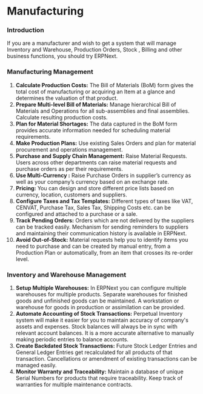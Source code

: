 # Manufacturing

### Introduction

If you are a manufacturer and wish to get a system that will manage Inventory and Warehouse, Production Orders, Stock , Billing and other business functions, you should try ERPNext.


### Manufacturing Management

1. **Calculate Production Costs:** The Bill of Materials (BoM) form gives the total cost of manufacturing or acquiring an Item at a glance and determines the valuation of that product.
2. **Prepare Multi-level Bill of Materials:** Manage hierarchical Bill of Materials and Operations for all sub-assemblies and final assemblies. Calculate resulting production costs.
3. **Plan for Material Shortages:** The data captured in the BoM form provides accurate information needed for scheduling material requirements.
4. **Make Production Plans:** Use existing Sales Orders and plan for material procurement and operations management.
5. **Purchase and Supply Chain Management:** Raise Material Requests. Users across other departments can raise material requests and purchase orders as per their requirements.
6. **Use Multi-Currency :** Raise Purchase Orders in supplier’s currency as well as your company’s currency based on an exchange rate.
7. **Pricing:** You can design and store different price lists based on currency, location, customers and suppliers.
8. **Configure Taxes and Tax Templates:** Different types of taxes like VAT, CENVAT, Purchase Tax, Sales Tax, Shipping Costs etc. can be configured and attached to a purchase or a sale.
9. **Track Pending Orders:** Orders which are not delivered by the suppliers can be tracked easily. Mechanism for sending reminders to suppliers and maintaining their communication history is available in ERPNext.
10. **Avoid Out-of-Stock:** Material requests help you to identify items you need to purchase and can be created by manual entry, from a Production Plan or automatically, from an item that crosses its re-order level.

### Inventory and Warehouse Management

1. **Setup Multiple Warehouses:** In ERPNext you can configure multiple warehouses for multiple products. Separate warehouses for finished goods and unfinished goods can be maintained. A workstation or warehouse for goods in production or assimilation can be provided.
1. **Automate Accounting of Stock Transactions:** Perpetual Inventory system will make it easier for you to maintain accuracy of company's assets and expenses. Stock balances will always be in sync with relevant account balances. It is a more accurate alternative to manually making periodic entries to balance accounts.
1. **Create Backdated Stock Transactions:** Future Stock Ledger Entries and General Ledger Entries get recalculated for all products of that transaction. Cancellations or amendment of existing transactions can be managed easily.
1. **Monitor Warranty and Traceability:** Maintain a database of unique Serial Numbers for products that require traceability. Keep track of warranties for multiple maintenance contracts.
